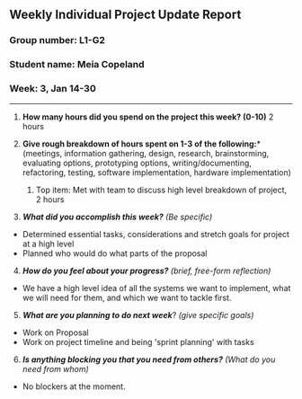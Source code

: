 ## Weekly Individual Project Update Report
### Group number: L1-G2
### Student name: Meia Copeland
### Week: 3, Jan 14-30
___
1. **How many hours did you spend on the project this week? (0-10)**
2 hours

2. **Give rough breakdown of hours spent on 1-3 of the following:***
   (meetings, information gathering, design, research, brainstorming, evaluating options, prototyping options, writing/documenting, refactoring, testing, software implementation, hardware implementation)
   1. Top item: Met with team to discuss high level breakdown of project, 2 hours
3. ***What did you accomplish this week?*** _(Be specific)_
  - Determined essential tasks, considerations and stretch goals for project at a high level
  - Planned who would do what parts of the proposal
4. ***How do you feel about your progress?*** _(brief, free-form reflection)_
  - We have a high level idea of all the systems we want to implement, what we will need for them, and which we want to tackle first.
5. ***What are you planning to do next week***? _(give specific goals)_
  - Work on Proposal
  - Work on project timeline and being 'sprint planning' with tasks
6. ***Is anything blocking you that you need from others?*** _(What do you need from whom)_
  - No blockers at the moment.

